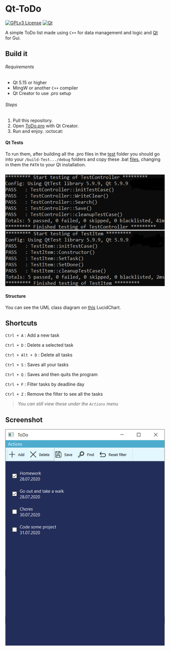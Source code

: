 # Qt-ToDo

[![GPLv3 License](https://img.shields.io/badge/%20License-GPL%20v3-yellow?style=flat-square)](https://opensource.org/licenses/)
[![Qt](https://img.shields.io/badge/Qt-qmake-brightgreen?style=flat-square)](https://github.com/qt)

A simple ToDo list made using `C++` for data management and logic and [Qt](https://github.com/qt) for Gui.

## Build it

###### Requirements

* Qt 5.15 or higher
* MingW or another `C++` compiler
* Qt Creator to use .pro setup

###### Steps

1. Pull this repository.
2. Open [ToDo.pro](https://github.com/albbus-stack/Qt-ToDo/blob/master/ToDo.pro) with Qt Creator.
3. Run and enjoy. :octocat:

#### Qt Tests

To run them, after building all the .pro files in the [test](https://github.com/albbus-stack/Qt-ToDo/tree/master/tests) folder you should go into your `/build-Test.../debug` folders and copy these .bat [files](https://github.com/albbus-stack/Qt-ToDo/blob/master/build/testController/TestController.bat), changing in them the `PATH` to your Qt installation.

#####
![Tests](https://github.com/albbus-stack/Qt-ToDo/blob/master/tests/Tests.png)

#### Structure

You can see the UML class diagram on [this](https://app.lucidchart.com/documents/view/9751743c-2b2b-42f2-9e27-436e74323da8) LucidChart.

## Shortcuts

`Ctrl + A` : Add a new task

`Ctrl + D` : Delete a selected task

`Ctrl + Alt + D` : Delete all tasks

`Ctrl + S` : Saves all your tasks

`Ctrl + Q` : Saves and then quits the program

`Ctrl + F` : Filter tasks by deadline day

`Ctrl + Z` : Remove the filter to see all the tasks

> *You can still view these under the `Actions` menu*

## Screenshot

![Screenshot](https://github.com/albbus-stack/Qt-ToDo/blob/master/ToDo_capture.PNG)
